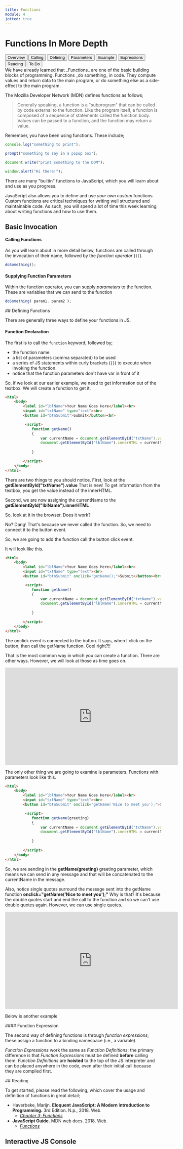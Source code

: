 ```yaml
---
title: Functions
module: 4
jotted: true
---
```


# Functions In More Depth

<div class="tab">
  <button class="tablinks active" onclick="openTab(event, 'Overview')">Overview</button>
  <button class="tablinks" onclick="openTab(event, 'Calling')">Calling</button>
  <button class="tablinks" onclick="openTab(event, 'Defining')">Defining</button>
  <button class="tablinks" onclick="openTab(event, 'Parameters')">Parameters</button>
  <button class="tablinks" onclick="openTab(event, 'Example')">Example</button>
  <button class="tablinks" onclick="openTab(event, 'Expressions')">Expressions</button>
  <button class="tablinks" onclick="openTab(event, 'Reading')">Reading</button>
  <button class="tablinks" onclick="openTab(event, 'ToDo')">To Do</button>
</div>
<div id="Overview" class="tabcontent" style="display:block">
<div class="tabhtml" markdown="1">
We have already learned that _Functions_ are one of the basic building blocks of programming.  Functions _do something_ in code. They compute values and return data to the main program, or do something else as a side-effect to the main program.

The Mozilla Developer Network (MDN) defines functions as follows;

> Generally speaking, a function is a "subprogram" that can be called by code external to the function. Like the program itself, a function is composed of a sequence of statements called the function body. Values can be passed to a function, and the function may return a value.

Remember, you have been using functions. These include;

```js
console.log("something to print");

prompt("something to say in a popup box");

document.write("print something to the DOM");

window.alert("Hi there!");
```

There are many "builtin" functions to JavaScript, which you will learn about and use as you progress.
</div>
</div>
<div id="Calling" class="tabcontent" >
<div class="tabhtml" markdown="1">


JavaScript also allows you to define and use _your own custom_ functions. Custom functions are critical techniques for writing well structured and maintainable code. As such, you will spend a lot of time this week learning about writing functions and how to use them.

## Basic Invocation

#### Calling Functions

As you will learn about in more detail below, functions are called through the invocation of their name, followed by the _function operator_ (`()`).

```js
doSomething();
```

#### Supplying Function Parameters

Within the function operator, you can supply _parameters_ to the function.  These are variables that we can send to the function

```js
doSomething( param1, param2 );
```

</div>
</div>

<div id="Defining" class="tabcontent" >
<div class="tabhtml" markdown="1">
## Defining Functions

There are generally three ways to define your functions in JS.

#### Function Declaration

The first is to call the `function` keyword, followed by;

- the function name
- a list of parameters (comma separated) to be used
- a series of JS statements within curly brackets (`{}`) to execute when invoking the function.
- notice that the function parameters don't have var in front of it

So, if we look at our earlier example, we need to get information out of the textbox.  We will create a function to get it.

```html
<html>
    <body>
        <label id="lblName">Your Name Goes Here</label><br>
        <input id="txtName" type="text"><br>
        <button id="btnSubmit">Submit</button><br>

         <script>
            function getName()
            {
                var currentName = document.getElementById("txtName").value;
                document.getElementById("lblName").innerHTML = currentName;
                
            }
            
        </script>
    </body>
</html>
```

There are two things to you should notice.  First, look at the **getElementById("txtName").value**  That is new!  To get information from the textbox, you get the value instead of the innerHTML.

Second, we are now assigning the currentName to the **getElementById("lblName").innerHTML**

So, look at it in the browser.  Does it work?

No? Dang!  That's because we never called the function.  So, we need to connect it to the button event.  

So, we are going to add the function call the button click event.

It will look like this.

```html
<html>
    <body>
        <label id="lblName">Your Name Goes Here</label><br>
        <input id="txtName" type="text"><br>
        <button id="btnSubmit" onclick="getName();">Submit</button><br>

         <script>
            function getName()
            {
                var currentName = document.getElementById("txtName").value;
                document.getElementById("lblName").innerHTML = currentName;
                
            }
            
        </script>
    </body>
</html>
```



The onclick event is connected to the button.  It says, when I click on the button, then call the getName function.  Cool right?!!

That is the most common way in which you can create a function.  There are other ways.  However, we will look at those as time goes on.

<div class="embed-responsive embed-responsive-16by9"><iframe width="560" height="315" src="https://www.youtube.com/embed/A48w8znhujU" frameborder="0" allow="accelerometer; autoplay; encrypted-media; gyroscope; picture-in-picture" allowfullscreen></iframe></div>

</div>
</div>

<div id="Parameters" class="tabcontent" >
<div class="tabhtml" markdown="1">

The only other thing we are going to examine is parameters.  Functions with parameters look like this.

```html
<html>
    <body>
        <label id="lblName">Your Name Goes Here</label><br>
        <input id="txtName" type="text"><br>
        <button id="btnSubmit" onclick="getName('Nice to meet you');">Submit</button><br>

         <script>
            function getName(greeting)
            {
                var currentName = document.getElementById("txtName").value;
                document.getElementById("lblName").innerHTML = currentName + ", " + greeting;
                
            }
            
        </script>
    </body>
</html>
```
So, we are sending in the **getName(greeting)** greeting parameter, which means we can send in any message and that will be concatenated to the currentName in the message.

Also, notice single quotes surround the message sent into the getName function **onclick="getName('Nice to meet you');"**  Why is that?  It's because the double quotes start and end the call to the function and so we can't use double quotes again.  However, we can use single quotes.

<div class="embed-responsive embed-responsive-16by9"><iframe width="560" height="315" src="https://www.youtube.com/embed/gzbSPipixbA" frameborder="0" allow="accelerometer; autoplay; encrypted-media; gyroscope; picture-in-picture" allowfullscreen></iframe></div>

</div>
</div>

<div id="Example" class="tabcontent" >
<div class="tabhtml" markdown="1">

Below is another example

<div id="jotted-demo-2" class="jotted-theme-stacked"></div>

<script>
    new Jotted(document.querySelector("#jotted-demo-2"), {
    files: [
        {
            type: "js",
            hide: false,
            content:
`function myFirstFunction( inParam1, inParam2 ) {
    console.log( "a statement of something to do." );
    return inParam1 * inParam2;
}

let val = myFirstFunction( 4, 2 );
// -> returns 8 to 'val'
// -> and prints "a statement of something to do." in the console

// print val to ensure accuracy
console.log(val);
`
        }
    ],
    showBlank: false,
    showResult: false,
    plugins: [
        { name: 'ace', options: { "maxLines": 50 } },
        { name: 'console', options: { autoClear: true } },
    ]
});
</script>

</div>
</div>

<div id="Expression" class="tabcontent" >
<div class="tabhtml" markdown="1">
#### Function Expression

The second way of defining functions is through _function expressions_; these assign a function to a binding namespace (i.e., a variable).

<div id="jotted-demo-3" class="jotted-theme-stacked"></div>

<script>
    new Jotted(document.querySelector("#jotted-demo-3"), {
    files: [
        {
            type: "js",
            hide: false,
            content:
`let multFunc = function( inParam1 ) {
    return inParam1 * inParam1;
};

let result = multFunc(3);
// -> result would equal 9
console.log( result );
`
        }
    ],
    showBlank: false,
    showResult: false,
    plugins: [
        { name: 'ace', options: { "maxLines": 50 } },
        { name: 'console', options: { autoClear: true } },
    ]
});
</script>


_Function Expressions_ work the same as _Function Definitions_; the primary difference is that _Function Expressions_ must be defined **before** calling them. _Function Definitions_ are **hoisted** to the top of the JS interpreter and can be placed anywhere in the code, even after their initial call because they are compiled first.

</div>
</div>

<div id="Reading" class="tabcontent" >
<div class="tabhtml" markdown="1">
## Reading

To get started, please read the following, which cover the usage and definition of functions in great detail;

- Haverbeke, Marijn. **Eloquent JavaScript: A Modern Introduction to Programming.** 3rd Edition. N.p., 2018. Web.
    - [_Chapter 3; Functions_](http://eloquentjavascript.net/3rd_edition/03_functions.html)
- **JavaScript Guide.** MDN web docs. 2018. Web.
    - [_Functions_](https://developer.mozilla.org/en-US/docs/Web/JavaScript/Guide/Functions)

</div>
</div>

<div id="ToDo" class="tabcontent" >
<div class="tabhtml" markdown="1">

## Interactive JS Console


<div id="jotted-demo-1" class="jotted-theme-stacked"></div>

<script>
    new Jotted(document.querySelector("#jotted-demo-1"), {
    files: [
        {
            type: "js",
            hide: false,
            content: "// Your test code here!\n\n\n"
        }
    ],
    showBlank: false,
    showResult: false,
    plugins: [
        { name: 'ace', options: { "maxLines": 50 } },
        { name: 'console', options: { autoClear: false } },
    ]
});
</script>

</div>
</div>
